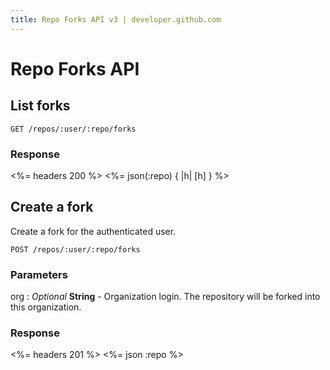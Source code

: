 ```yaml
---
title: Repo Forks API v3 | developer.github.com
---
```


# Repo Forks API

## List forks

    GET /repos/:user/:repo/forks

### Response

<%= headers 200 %>
<%= json(:repo) { |h| [h] } %>

## Create a fork

Create a fork for the authenticated user.

    POST /repos/:user/:repo/forks

### Parameters

org
: _Optional_ **String** - Organization login. The repository will be
forked into this organization.

### Response

<%= headers 201 %>
<%= json :repo %>
